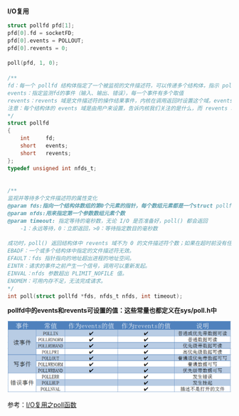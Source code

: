 **I/O复用** 

```objective-c
struct pollfd pfd[1];
pfd[0].fd = socketFD;
pfd[0].events = POLLOUT;
pfd[0].revents = 0;

poll(pfd, 1, 0);

/**
fd：每一个 pollfd 结构体指定了一个被监视的文件描述符，可以传递多个结构体，指示 poll() 监视多个文件描述符。
events：指定监测fd的事件（输入、输出、错误），每一个事件有多个取值
revents：revents 域是文件描述符的操作结果事件，内核在调用返回时设置这个域。events 域中请求的任何事件都可能在 revents 域中返回.
注意：每个结构体的 events 域是由用户来设置，告诉内核我们关注的是什么，而 revents 域是返回时内核设置的，以说明对该描述符发生了什么事件
*/
struct pollfd
{
    int     fd;	
    short   events;
    short   revents;
};
typedef unsigned int nfds_t;


/**
监视并等待多个文件描述符的属性变化
@param fds:指向一个结构体数组的第0个元素的指针，每个数组元素都是一个struct pollfd结构，用于指定测试某个给定的fd的条件
@param nfds:用来指定第一个参数数组元素个数
@param timeout: 指定等待的毫秒数，无论 I/O 是否准备好，poll() 都会返回
	-1：永远等待，0：立即返回，>0：等待指定数目的毫秒数

成功时，poll() 返回结构体中 revents 域不为 0 的文件描述符个数；如果在超时前没有任何事件发生，poll()返回 0；失败时，poll() 返回 -1 并设置 errno 为下列值之一：
EBADF：一个或多个结构体中指定的文件描述符无效。
EFAULT：fds 指针指向的地址超出进程的地址空间。
EINTR：请求的事件之前产生一个信号，调用可以重新发起。
EINVAL：nfds 参数超出 PLIMIT_NOFILE 值。
ENOMEM：可用内存不足，无法完成请求。
*/
int poll(struct pollfd *fds, nfds_t nfds, int timeout); 


```



**pollfd中的events和revents可设置的值：这些常量也都定义在sys/poll.h中** 

![](https://github.com/wenguang/startup/blob/master/BSDSocket%E7%BC%96%E7%A8%8B/pollfd-event.png?raw=true)





参考：[I/O复用之poll函数](http://blog.csdn.net/lianghe_work/article/details/46534029) 

